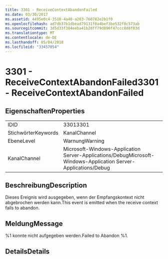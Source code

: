 ```yaml
---
title: 3301 - ReceiveContextAbandonFailed
ms.date: 03/30/2017
ms.assetid: 4495e0c4-3518-4a40-a203-760782e2b1f0
ms.openlocfilehash: ad7db37b1dbead79131f0a4bef3be532f0c573ab
ms.sourcegitcommit: 3d5d33f384eeba41b2dff79d096f47ccc8d8f03d
ms.translationtype: MT
ms.contentlocale: de-DE
ms.lasthandoff: 05/04/2018
ms.locfileid: "33457054"
---
```

# <a name="3301---receivecontextabandonfailed"></a><span data-ttu-id="73ec1-102">3301 - ReceiveContextAbandonFailed</span><span class="sxs-lookup"><span data-stu-id="73ec1-102">3301 - ReceiveContextAbandonFailed</span></span>
## <a name="properties"></a><span data-ttu-id="73ec1-103">Eigenschaften</span><span class="sxs-lookup"><span data-stu-id="73ec1-103">Properties</span></span>  
  
|||  
|-|-|  
|<span data-ttu-id="73ec1-104">ID</span><span class="sxs-lookup"><span data-stu-id="73ec1-104">ID</span></span>|<span data-ttu-id="73ec1-105">3301</span><span class="sxs-lookup"><span data-stu-id="73ec1-105">3301</span></span>|  
|<span data-ttu-id="73ec1-106">Stichwörter</span><span class="sxs-lookup"><span data-stu-id="73ec1-106">Keywords</span></span>|<span data-ttu-id="73ec1-107">Kanal</span><span class="sxs-lookup"><span data-stu-id="73ec1-107">Channel</span></span>|  
|<span data-ttu-id="73ec1-108">Ebene</span><span class="sxs-lookup"><span data-stu-id="73ec1-108">Level</span></span>|<span data-ttu-id="73ec1-109">Warnung</span><span class="sxs-lookup"><span data-stu-id="73ec1-109">Warning</span></span>|  
|<span data-ttu-id="73ec1-110">Kanal</span><span class="sxs-lookup"><span data-stu-id="73ec1-110">Channel</span></span>|<span data-ttu-id="73ec1-111">Microsoft-Windows-Application Server-Applications/Debug</span><span class="sxs-lookup"><span data-stu-id="73ec1-111">Microsoft-Windows-Application Server-Applications/Debug</span></span>|  
  
## <a name="description"></a><span data-ttu-id="73ec1-112">Beschreibung</span><span class="sxs-lookup"><span data-stu-id="73ec1-112">Description</span></span>  
 <span data-ttu-id="73ec1-113">Dieses Ereignis wird ausgegeben, wenn der Empfangskontext nicht abgebrochen werden kann.</span><span class="sxs-lookup"><span data-stu-id="73ec1-113">This event is emitted when the receive context fails to abandon.</span></span>  
  
## <a name="message"></a><span data-ttu-id="73ec1-114">Meldung</span><span class="sxs-lookup"><span data-stu-id="73ec1-114">Message</span></span>  
 <span data-ttu-id="73ec1-115">%1 konnte nicht aufgegeben werden.</span><span class="sxs-lookup"><span data-stu-id="73ec1-115">Failed to Abandon %1.</span></span>  
  
## <a name="details"></a><span data-ttu-id="73ec1-116">Details</span><span class="sxs-lookup"><span data-stu-id="73ec1-116">Details</span></span>
